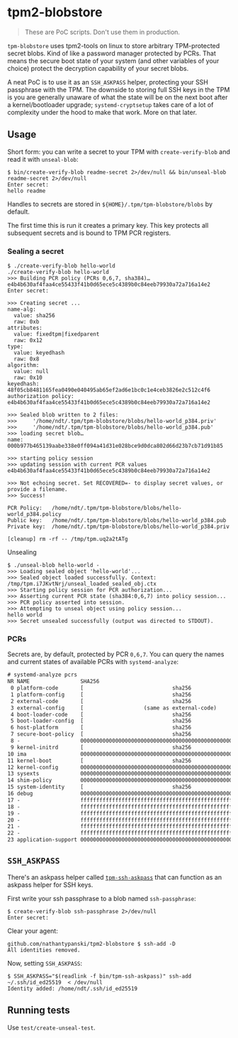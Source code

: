 # tpm2-blobstore

> These are PoC scripts. Don't use them in production.

`tpm-blobstore` uses tpm2-tools on linux to store arbitrary TPM-protected secret
blobs. Kind of like a password manager protected by PCRs. That means the secure
boot state of your system (and other variables of your choice) protect the
decryption capability of your secret blobs.

A neat PoC is to use it as an `SSH_ASKPASS` helper, protecting your SSH
passphrase with the TPM. The downside to storing full SSH keys in the TPM is you
are generally unaware of what the state will be on the next boot after a
kernel/bootloader upgrade; `systemd-cryptsetup` takes care of a lot of
complexity under the hood to make that work. More on that later.

## Usage

Short form: you can write a secret to your TPM with `create-verify-blob` and
read it with `unseal-blob`:

```
$ bin/create-verify-blob readme-secret 2>/dev/null && bin/unseal-blob readme-secret 2>/dev/null
Enter secret:
hello readme
```

Handles to secrets are stored in `${HOME}/.tpm/tpm-blobstore/blobs` by default.

The first time this is run it creates a primary key. This key protects all
subsequent secrets and is bound to TPM PCR registers.

### Sealing a secret

```
$ ./create-verify-blob hello-world
./create-verify-blob hello-world
>>> Building PCR policy (PCRs 0,6,7, sha384)…
e4b4b630af4faa4ce55433f41b0d65ece5c4389b0c84eeb79930a72a716a14e2
Enter secret:

>>> Creating secret ...
name-alg:
  value: sha256
  raw: 0xb
attributes:
  value: fixedtpm|fixedparent
  raw: 0x12
type:
  value: keyedhash
  raw: 0x8
algorithm:
  value: null
  raw: 0x10
keyedhash: 48f05cb8481165fea0490e040495ab65ef2ad6e1bc0c1e4ceb3826e2c512c4f6
authorization policy: e4b4b630af4faa4ce55433f41b0d65ece5c4389b0c84eeb79930a72a716a14e2

>>> Sealed blob written to 2 files:
>>>     '/home/ndt/.tpm/tpm-blobstore/blobs/hello-world_p384.priv'
>>>     '/home/ndt/.tpm/tpm-blobstore/blobs/hello-world_p384.pub'
>>> loading secret blob…
name: 000b977b465139aabe338e0ff094a41d31e028bce9d0dca802d66d23b7cb71d91b85

>>> starting policy session
>>> updating session with current PCR values
e4b4b630af4faa4ce55433f41b0d65ece5c4389b0c84eeb79930a72a716a14e2

>>> Not echoing secret. Set RECOVERED=- to display secret values, or provide a filename.
>>> Success!

PCR Policy:   /home/ndt/.tpm/tpm-blobstore/blobs/hello-world_p384.policy
Public key:   /home/ndt/.tpm/tpm-blobstore/blobs/hello-world_p384.pub
Private key:  /home/ndt/.tpm/tpm-blobstore/blobs/hello-world_p384.priv

[cleanup] rm -rf -- /tmp/tpm.uq2a2tATg
```

Unsealing

```
$ ./unseal-blob hello-world -
>>> Loading sealed object 'hello-world'...
>>> Sealed object loaded successfully. Context: /tmp/tpm.i7JKvtNrj/unseal_loaded_sealed_obj.ctx
>>> Starting policy session for PCR authorization...
>>> Asserting current PCR state (sha384:0,6,7) into policy session...
>>> PCR policy asserted into session.
>>> Attempting to unseal object using policy session...
hello world
>>> Secret unsealed successfully (output was directed to STDOUT).
```

### PCRs

Secrets are, by default, protected by PCR `0,6,7`. You can query the names and
current states of available PCRs with `systemd-analyze`:

```default
# systemd-analyze pcrs
NR NAME                SHA256
 0 platform-code       [                            sha256                            ]
 1 platform-config     [                            sha256                            ]
 2 external-code       [                            sha256                            ]
 3 external-config     [                   (same as external-code)                    ]
 4 boot-loader-code    [                            sha256                            ]
 5 boot-loader-config  [                            sha256                            ]
 6 host-platform       [                            sha256                            ]
 7 secure-boot-policy  [                            sha256                            ]
 8 -                   0000000000000000000000000000000000000000000000000000000000000000
 9 kernel-initrd       [                            sha256                            ]
10 ima                 0000000000000000000000000000000000000000000000000000000000000000
11 kernel-boot         [                            sha256                            ]
12 kernel-config       0000000000000000000000000000000000000000000000000000000000000000
13 sysexts             0000000000000000000000000000000000000000000000000000000000000000
14 shim-policy         0000000000000000000000000000000000000000000000000000000000000000
15 system-identity     [                            sha256                            ]
16 debug               0000000000000000000000000000000000000000000000000000000000000000
17 -                   ffffffffffffffffffffffffffffffffffffffffffffffffffffffffffffffff
18 -                   ffffffffffffffffffffffffffffffffffffffffffffffffffffffffffffffff
19 -                   ffffffffffffffffffffffffffffffffffffffffffffffffffffffffffffffff
20 -                   ffffffffffffffffffffffffffffffffffffffffffffffffffffffffffffffff
21 -                   ffffffffffffffffffffffffffffffffffffffffffffffffffffffffffffffff
22 -                   ffffffffffffffffffffffffffffffffffffffffffffffffffffffffffffffff
23 application-support 0000000000000000000000000000000000000000000000000000000000000000
```

## `SSH_ASKPASS`

There's an askpass helper called [`tpm-ssh-askpass`](bin/tpm-ssh-askpass) that
can function as an askpass helper for SSH keys.

First write your ssh passphrase to a blob named `ssh-passphrase`:

```
$ create-verify-blob ssh-passphrase 2>/dev/null
Enter secret:
```

Clear your agent:

```
github.com/nathantypanski/tpm2-blobstore $ ssh-add -D
All identities removed.
```

Now, setting `SSH_ASKPASS`:

```
$ SSH_ASKPASS="$(readlink -f bin/tpm-ssh-askpass)" ssh-add ~/.ssh/id_ed25519  < /dev/null
Identity added: /home/ndt/.ssh/id_ed25519
```

## Running tests

Use `test/create-unseal-test`.
